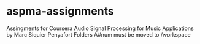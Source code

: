 # aspma-assignments
Assingments for Coursera Audio Signal Processing for Music Applications
by Marc Siquier Penyafort
Folders A#num must be moved to /workspace

